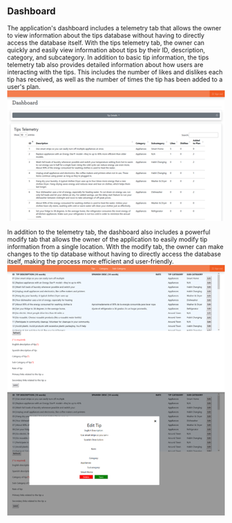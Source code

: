 ## Dashboard
The application's dashboard includes a telemetry tab that allows the owner to view information about the tips database without having to directly access the database itself. With the tips telemetry tab, the owner can quickly and easily view information about tips by their ID, description, category, and subcategory. In addition to basic tip information, the tips telemetry tab also provides detailed information about how users are interacting with the tips. This includes the number of likes and dislikes each tip has received, as well as the number of times the tip has been added to a user's plan.
![Dashboard telemetry](../img/dashboard_01.png)

In addition to the telemetry tab, the dashboard also includes a powerful modify tab that allows the owner of the application to easily modify tip information from a single location. With the modify tab, the owner can make changes to the tip database without having to directly access the database itself, making the process more efficient and user-friendly.
![Dashboard tips](../img/dashboard_02.png)
![Dashboard modify](../img/dashboard_03.png)
